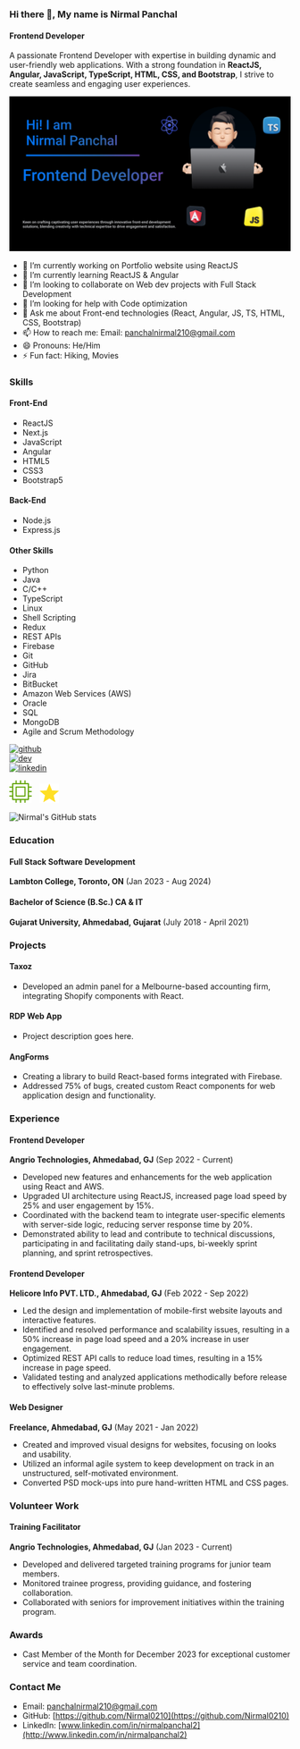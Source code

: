### Hi there 👋, My name is Nirmal Panchal
#### Frontend Developer
A passionate Frontend Developer with expertise in building dynamic and user-friendly web applications. With a strong foundation in **ReactJS, Angular, JavaScript, TypeScript, HTML, CSS, and Bootstrap**, I strive to create seamless and engaging user experiences.

![Frontend Developer](https://github.com/Nirmal0210/Nirmal0210/blob/main/Nirmal%20-%20BG.png)

- 🔭 I’m currently working on Portfolio website using ReactJS 
- 🌱 I’m currently learning ReactJS & Angular 
- 👯 I’m looking to collaborate on Web dev projects with Full Stack Development
- 🤔 I’m looking for help with Code optimization 
- 💬 Ask me about Front-end technologies (React, Angular, JS, TS, HTML, CSS, Bootstrap) 
- 📫 How to reach me: Email: panchalnirmal210@gmail.com 
- 😄 Pronouns: He/Him 
- ⚡ Fun fact: Hiking, Movies
  
### Skills

#### Front-End
- ReactJS
- Next.js
- JavaScript
- Angular
- HTML5
- CSS3
- Bootstrap5

#### Back-End
- Node.js
- Express.js

#### Other Skills
- Python
- Java
- C/C++
- TypeScript
- Linux
- Shell Scripting
- Redux
- REST APIs
- Firebase
- Git
- GitHub
- Jira
- BitBucket
- Amazon Web Services (AWS)
- Oracle
- SQL
- MongoDB
- Agile and Scrum Methodology

[<img src='https://cdn.jsdelivr.net/npm/simple-icons@3.0.1/icons/github.svg' alt='github' height='40'>](https://github.com/https://github.com/Nirmal0210)  
[<img src='https://cdn.jsdelivr.net/npm/simple-icons@3.0.1/icons/dev-dot-to.svg' alt='dev' height='40'>](https://dev.to/https://dev.to/nirmal0210)  
[<img src='https://cdn.jsdelivr.net/npm/simple-icons@3.0.1/icons/linkedin.svg' alt='linkedin' height='40'>](https://www.linkedin.com/in/https://www.linkedin.com/in/nirmalpanchal2//)  

<a href='https://docs.github.com/en/developers'><img src='https://raw.githubusercontent.com/acervenky/animated-github-badges/master/assets/devbadge.gif' width='40' height='40'></a> <a href='https://stars.github.com/'><img src='https://raw.githubusercontent.com/acervenky/animated-github-badges/master/assets/starbadge.gif' width='35' height='35'></a> 



![Nirmal's GitHub stats](https://github-readme-stats.vercel.app/api?username=Nirmal0210&show_icons=true&theme=transparent)

### Education

#### Full Stack Software Development
**Lambton College, Toronto, ON** (Jan 2023 - Aug 2024)

#### Bachelor of Science (B.Sc.) CA & IT
**Gujarat University, Ahmedabad, Gujarat** (July 2018 - April 2021)

### Projects

#### Taxoz
- Developed an admin panel for a Melbourne-based accounting firm, integrating Shopify components with React.

#### RDP Web App
- Project description goes here.

#### AngForms
- Creating a library to build React-based forms integrated with Firebase.
- Addressed 75% of bugs, created custom React components for web application design and functionality.

### Experience

#### Frontend Developer
**Angrio Technologies, Ahmedabad, GJ** (Sep 2022 - Current)
- Developed new features and enhancements for the web application using React and AWS.
- Upgraded UI architecture using ReactJS, increased page load speed by 25% and user engagement by 15%.
- Coordinated with the backend team to integrate user-specific elements with server-side logic, reducing server response time by 20%.
- Demonstrated ability to lead and contribute to technical discussions, participating in and facilitating daily stand-ups, bi-weekly sprint planning, and sprint retrospectives.

#### Frontend Developer
**Helicore Info PVT. LTD., Ahmedabad, GJ** (Feb 2022 - Sep 2022)
- Led the design and implementation of mobile-first website layouts and interactive features.
- Identified and resolved performance and scalability issues, resulting in a 50% increase in page load speed and a 20% increase in user engagement.
- Optimized REST API calls to reduce load times, resulting in a 15% increase in page speed.
- Validated testing and analyzed applications methodically before release to effectively solve last-minute problems.

#### Web Designer
**Freelance, Ahmedabad, GJ** (May 2021 - Jan 2022)
- Created and improved visual designs for websites, focusing on looks and usability.
- Utilized an informal agile system to keep development on track in an unstructured, self-motivated environment.
- Converted PSD mock-ups into pure hand-written HTML and CSS pages.

### Volunteer Work

#### Training Facilitator
**Angrio Technologies, Ahmedabad, GJ** (Jan 2023 - Current)
- Developed and delivered targeted training programs for junior team members.
- Monitored trainee progress, providing guidance, and fostering collaboration.
- Collaborated with seniors for improvement initiatives within the training program.

### Awards

- Cast Member of the Month for December 2023 for exceptional customer service and team coordination.

### Contact Me

- Email: [panchalnirmal210@gmail.com](mailto:panchalnirmal210@gmail.com)
- GitHub: [https://github.com/Nirmal0210](https://github.com/Nirmal0210)
- LinkedIn: [www.linkedin.com/in/nirmalpanchal2](http://www.linkedin.com/in/nirmalpanchal2)
